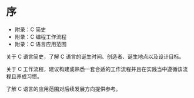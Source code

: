 # 序

- 附录：C 简史
- 附录：C 编程工作流程
- 附录：C 语言应用范围

关于 C 语言简史，了解 C 语言的诞生时间、创造者、诞生地点以及设计目标。

关于 C 工作流程，建议构建或熟悉一套合适的工作流程并且在实践当中遵循该流程且养成习惯。

了解 C 语言的应用范围对后续发展方向提供参考。
